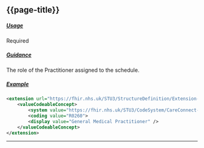 ## {{page-title}}

<h5><ins>Usage</ins></h5>

<span class="mro-circle required" title="Required"></span> Required

<h5><ins>Guidance</ins></h5>

The role of the Practitioner assigned to the schedule.

<h5><ins>Example</ins></h5>

```xml
<extension url="https://fhir.nhs.uk/STU3/StructureDefinition/Extension-GPConnect-PractitionerRole-1">
    <valueCodeableConcept>
        <system value="https://fhir.nhs.uk/STU3/CodeSystem/CareConnect-SDSJobRoleName-1" />
        <coding value="R0260">
        <display value="General Medical Practitioner" />
    </valueCodeableConcept>
</extension>
```

---